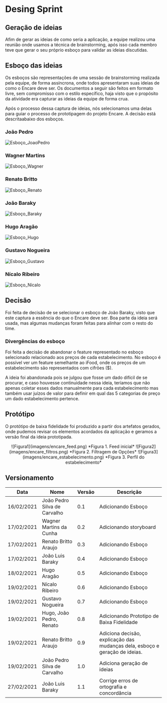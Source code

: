 # Desing Sprint

## Geração de ideias

Afim de gerar as ideias de como seria a aplicação, a equipe realizou uma reunião onde usamos a técnica de brainstorming, após isso cada membro teve que gerar o seu próprio esboço para validar as ideias discutidas.

## Esboço das ideias

Os esboços são representações de uma sessão de brainstorming realizada pela equipe, de forma assíncrona, onde todos apresentaram suas ideias de como o Encare deve ser. Os documentos a seguir são feitos em formato livre, sem compromisso com o estilo específico, haja visto que o propósito da atividade era capturar as ideias da equipe de forma crua.

Após o processo dessa captura de ideias, nós selecionamos uma delas para guiar o processo de prototipagem do projeto Encare. A decisão está descritaabaixo dos esboços.

### João Pedro
![Esboço_JoaoPedro](imagens/esboco_Joao_Pedro.png)

### Wagner Martins
![Esboço_Wagner](imagens/esboco_storyboard_wagner.jpg)

### Renato Britto
![Esboço_Renato](imagens/esboço_renato_britto.jpeg)

### João Baraky
![Esboço_Baraky](imagens/esboco_joao_baraky.jpeg)

### Hugo Aragão
![Esboço_Hugo](imagens/esboco_Hugo.jpg)

### Gustavo Nogueira
![Esboço_Gustavo](imagens/esboco_gustavo.png)

### Nícalo Ribeiro
![Esboço_Nícalo](imagens/esboco_nicalo.jpg)

## Decisão

Foi feita de decisão de se selecionar o esboço de João Baraky, visto que
este captura a essência do que o Encare deve ser. Boa parte da ideia será
usada, mas algumas mudanças foram feitas para alinhar com o resto do time.

### Divergências do esboço

Foi feita a decisão de abandonar o feature representado no esboço selecionado
relacionado aos preços de cada estabelecimento. No esboço é possível ver um
feature semelhante ao iFood, onde os preços de um estabelecimento são
representados com cifrões ($).

A ideia foi abandonada pois se julgou que fosse um dado difícil de se
procurar, e caso houvesse continuidade nessa ideia, teríamos que não apenas
coletar esses dados manualmente para cada estabelecimento mas também usar
juízos de valor para definir em qual das 5 categorias de preço um dado
estabelecimento pertence.

## Protótipo

O protótipo de baixa fidelidade foi produzido a partir dos artefatos gerados, onde pudemos
revisar os elementos acordados da aplicação e geramos a versão final da ideia prototipada.
<p align="center">
![Figura1](imagens/encare_feed.png)  
*Figura 1. Feed inicial*    
![Figura2](imagens/encare_filtros.png)  
*Figura 2. Filtragem de Opções*  
![Figura3](imagens/encare_estabelecimento.png)  
*Figura 3. Perfil do estabelecimento*  
</p>  

## Versionamento
| Data | Nome | Versão | Descrição |
|-|-|-|-|
| 16/02/2021 | João Pedro Silva de Carvalho | 0.1 | Adicionando Esboço | 
| 17/02/2021 | Wagner Martins da Cunha | 0.2 | Adicionando storyboard |
| 17/02/2021 | Renato Britto Araujo | 0.3 | Adicionando Esboço |
| 17/02/2021 | João Luis Baraky | 0.4 | Adicionando Esboço |
| 18/02/2021 | Hugo Aragão | 0.5 | Adicionando Esboço |
| 19/02/2021 | Nícalo Ribeiro | 0.6 | Adicionando Esboço |
| 19/02/2021 | Gustavo Nogueira  | 0.7    | Adicionando Esboço |
| 19/02/2021 | Hugo, João Pedro, Renato | 0.8 | Adicionando Prototipo de Baixa Fidelidade |
| 19/02/2021 | Renato Britto Araujo | 0.9 | Adiciona decisão, explicação das mudanças dela, esboço e geração de ideias. |
| 19/02/2021 | João Pedro Silva de Carvalho | 1.0 | Adiciona geração de ideias |
| 27/02/2021 | João Luis Baraky| 1.1 | Corrige erros de ortografia e concordância |

